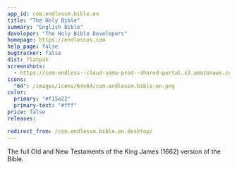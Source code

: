 ```yaml
---
app_id: com.endlessm.bible.en
title: "The Holy Bible"
summary: "English Bible"
developer: "The Holy Bible Developers"
homepage: https://endlessos.com
help_page: false
bugtracker: false
dist: flatpak
screenshots:
  - https://com-endless--cloud-soma-prod--shared-portal.s3.amazonaws.com/apps.215.screenshots.442e4b9e-987c-4f9b-a84f-318e2139e15b_201809170833101313.png
icons:
  "64": /images/icons/64x64/com.endlessm.bible.en.png
color:
  primary: "#f15a22"
  primary-text: "#fff"
price: false
releases:

redirect_from: /com.endlessm.bible.en.desktop/
---
```


<p>The full Old and New Testaments of the King James (1662) version of the Bible.</p>